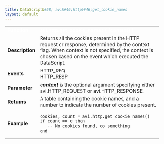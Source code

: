 ```yaml
---
title: DataScript&#58; avi&#46;http&#46;get_cookie_names
layout: default
---
```

<table class="table table-hover table table-bordered table-hover">  
<tbody>       
<tr>   
<td><font size="3" color="white"><strong>Function</strong></font></td>
<td><font color="white"><b>avi.http.get_cookie_names ( [context] )</b></font></td>
</tr>
<tr>   
<td><font size="3"><strong>Description</strong></font></td>
<td>Returns all the cookies present in the HTTP request or response, determined by the context flag.  When context is not specified, the context is chosen based on the event which executed the DataScript.</td>
</tr>
<tr>   
<td><font size="3"><strong>Events</strong></font></td>
<td>HTTP_REQ<br> HTTP_RESP</td>
</tr>
<tr>   
<td><font size="3"><strong>Parameter</strong></font></td>
<td><strong><em>context</em> </strong>is the optional argument specifying either avi.HTTP_REQUEST or avi.HTTP_RESPONSE.</td>
</tr>
<tr>   
<td><font size="3"><strong>Returns</strong></font></td>
<td>A table containing the cookie names, and a number to indicate the number of cookies present.</td>
</tr>
<tr>   
<td><font size="3"><strong>Example</strong></font></td>
<td><!-- Crayon Syntax Highlighter v2.7.1 --> <pre><code class="language-lua">cookies, count = avi.http.get_cookie_names()
if count == 0 then
   -- No cookies found, do something
end</code></pre> 
<!-- [Format Time: 0.0013 seconds] --></td>
</tr>
</tbody>
</table> 